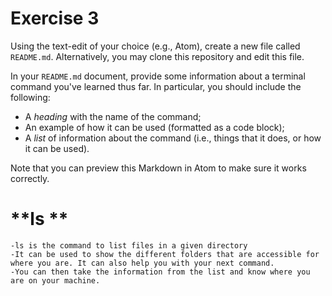 # Exercise 3
Using the text-edit of your choice (e.g., Atom), create a new file called `README.md`. Alternatively, you may clone this repository and edit this file.

In your `README.md` document, provide some information about a terminal command you've learned thus far. In particular, you should include the following:

- A _heading_ with the name of the command;
- An example of how it can be used (formatted as a code block);
- A _list_ of information about the command (i.e., things that it does, or how it can be used).

Note that you can preview this Markdown in Atom to make sure it works correctly.

# **ls **

```
-ls is the command to list files in a given directory
-It can be used to show the different folders that are accessible for where you are. It can also help you with your next command.
-You can then take the information from the list and know where you are on your machine.
```
